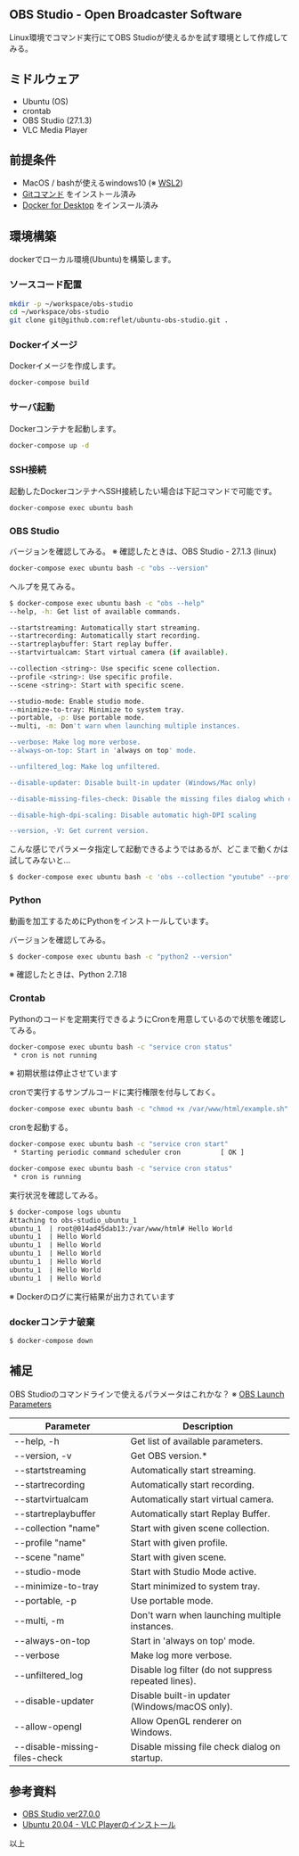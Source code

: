 ## OBS Studio - Open Broadcaster Software
Linux環境でコマンド実行にてOBS Studioが使えるかを試す環境として作成してみる。

## ミドルウェア
* Ubuntu (OS)
* crontab
* OBS Studio (27.1.3)
* VLC Media Player

## 前提条件
* MacOS / bashが使えるwindows10 (※ [WSL2](https://docs.microsoft.com/ja-jp/windows/wsl/install-win10))
* [Gitコマンド](https://git-scm.com/) をインストール済み
* [Docker for Desktop](https://hub.docker.com/editions/community/docker-ce-desktop-mac) をインスール済み

## 環境構築
dockerでローカル環境(Ubuntu)を構築します。

### ソースコード配置

```bash
mkdir -p ~/workspace/obs-studio
cd ~/workspace/obs-studio
git clone git@github.com:reflet/ubuntu-obs-studio.git .
```

### Dockerイメージ
Dockerイメージを作成します。

```bash
docker-compose build
```

### サーバ起動
Dockerコンテナを起動します。

```bash
docker-compose up -d
```

### SSH接続
起動したDockerコンテナへSSH接続したい場合は下記コマンドで可能です。

```bash
docker-compose exec ubuntu bash
```

### OBS Studio
バージョンを確認してみる。
※ 確認したときは、OBS Studio - 27.1.3 (linux)

```bash
docker-compose exec ubuntu bash -c "obs --version"
```

ヘルプを見てみる。

```bash
$ docker-compose exec ubuntu bash -c "obs --help"
--help, -h: Get list of available commands.

--startstreaming: Automatically start streaming.
--startrecording: Automatically start recording.
--startreplaybuffer: Start replay buffer.
--startvirtualcam: Start virtual camera (if available).

--collection <string>: Use specific scene collection.
--profile <string>: Use specific profile.
--scene <string>: Start with specific scene.

--studio-mode: Enable studio mode.
--minimize-to-tray: Minimize to system tray.
--portable, -p: Use portable mode.
--multi, -m: Don't warn when launching multiple instances.

--verbose: Make log more verbose.
--always-on-top: Start in 'always on top' mode.

--unfiltered_log: Make log unfiltered.

--disable-updater: Disable built-in updater (Windows/Mac only)

--disable-missing-files-check: Disable the missing files dialog which can appear on startup.

--disable-high-dpi-scaling: Disable automatic high-DPI scaling

--version, -V: Get current version.
```

こんな感じでパラメータ指定して起動できるようではあるが、どこまで動くかは試してみないと...

```bash
$ docker-compose exec ubuntu bash -c 'obs --collection "youtube" --profile "Youtube" --scene "scene-01" --studio-mode --startstreaming --minimize-to-tray'
```

### Python
動画を加工するためにPythonをインストールしています。

バージョンを確認してみる。

```bash
$ docker-compose exec ubuntu bash -c "python2 --version"
```

※ 確認したときは、Python 2.7.18

### Crontab
Pythonのコードを定期実行できるようにCronを用意しているので状態を確認してみる。

```bash
docker-compose exec ubuntu bash -c "service cron status"
 * cron is not running
```

※ 初期状態は停止させています

cronで実行するサンプルコードに実行権限を付与しておく。

```bash
docker-compose exec ubuntu bash -c "chmod +x /var/www/html/example.sh"
```

cronを起動する。

```bash
docker-compose exec ubuntu bash -c "service cron start"
 * Starting periodic command scheduler cron          [ OK ]

docker-compose exec ubuntu bash -c "service cron status"
 * cron is running
```

実行状況を確認してみる。

```bash
$ docker-compose logs ubuntu
Attaching to obs-studio_ubuntu_1
ubuntu_1  | root@014ad45dab13:/var/www/html# Hello World
ubuntu_1  | Hello World
ubuntu_1  | Hello World
ubuntu_1  | Hello World
ubuntu_1  | Hello World
ubuntu_1  | Hello World
ubuntu_1  | Hello World
```

※ Dockerのログに実行結果が出力されています

### dockerコンテナ破棄

```bash
$ docker-compose down
```

## 補足
OBS Studioのコマンドラインで使えるパラメータはこれかな？
※ [OBS Launch Parameters](https://obsproject.com/wiki/Launch-Parameters)

|Parameter											|Description|
| ---- | ---- |
|--help, -h											|Get list of available parameters.|
|--version, -v									|Get OBS version.*|
|--startstreaming								|Automatically start streaming.|
|--startrecording								|Automatically start recording.|
|--startvirtualcam							|Automatically start virtual camera.|
|--startreplaybuffer						|Automatically start Replay Buffer.|
|--collection "name"						|Start with given scene collection.|
|--profile "name"								|Start with given profile.|
|--scene "name"									|Start with given scene.|
|--studio-mode									|Start with Studio Mode active.|
|--minimize-to-tray							|Start minimized to system tray.|
|--portable, -p									|Use portable mode.|
|--multi, -m										|Don't warn when launching multiple instances.|
|--always-on-top								|Start in 'always on top' mode.|
|--verbose											|Make log more verbose.|
|--unfiltered_log								|Disable log filter (do not suppress repeated lines).|
|--disable-updater							|Disable built-in updater (Windows/macOS only).|
|--allow-opengl									|Allow OpenGL renderer on Windows.|
|--disable-missing-files-check	|Disable missing file check dialog on startup.|

## 参考資料
* [OBS Studio ver27.0.0](https://newreleases.io/project/github/obsproject/obs-studio/release/27.0.0-rc3)
* [Ubuntu 20.04 - VLC Playerのインストール](https://codechacha.com/ja/ubuntu-install-vlc/)

以上
